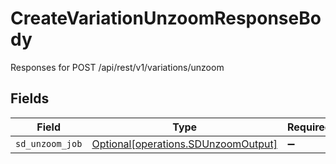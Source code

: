 # CreateVariationUnzoomResponseBody

Responses for POST /api/rest/v1/variations/unzoom


## Fields

| Field                                                                            | Type                                                                             | Required                                                                         | Description                                                                      |
| -------------------------------------------------------------------------------- | -------------------------------------------------------------------------------- | -------------------------------------------------------------------------------- | -------------------------------------------------------------------------------- |
| `sd_unzoom_job`                                                                  | [Optional[operations.SDUnzoomOutput]](../../models/operations/sdunzoomoutput.md) | :heavy_minus_sign:                                                               | N/A                                                                              |